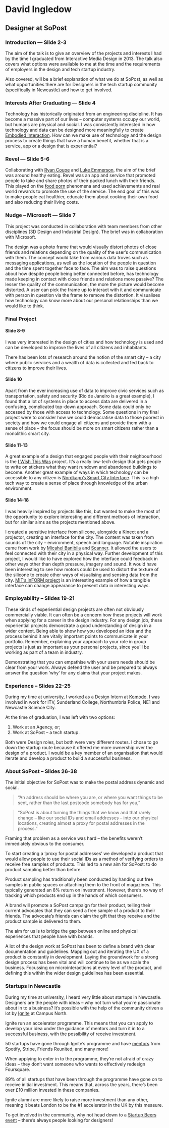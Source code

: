 # David Ingledow
## Designer at SoPost

### Introduction — Slide 2-3

The aim of the talk is to give an overview of the projects and interests I had by the time I graduated from Interactive Media Design in 2013. The talk also covers what options were available to me at the time and the requirements of employers in the design and tech startup industry.

Also covered, will be a brief explanation of what we do at SoPost, as well as what opportunities there are for Designers in the tech startup community (specifically in Newcastle) and how to get involved.

### Interests After Graduating — Slide 4

Technology has historically originated from an engineering discipline. It has become a massive part of our lives – computer systems occupy our world, but humans are physical and social. I was consistently interested in how technology and data can be designed more meaningfully to create [Embodied Interaction](http://www.dourish.com/embodied/embodied99.pdf). How can we make use of technology and the design process to create things that have a human benefit, whether that is a service, app or a design that is experiential?

### Revel — Slide 5-6

Collaborating with [Ryan Coupe](http://ryancoupe.co.uk) and [Luke Emmerson](http://lukeemmerson.co.uk), the aim of the brief was around healthy eating. Revel was an app and service that promoted people to take and share photos of their packed lunch with their friends. This played on the [food porn](http://en.wikipedia.org/wiki/Food_porn) phenomena and used achievements and real world rewards to promote the use of the service. The end goal of this was to make people eat healthier, educate them about cooking their own food and also reducing their living costs.

### Nudge – Microsoft — Slide 7

This project was conducted in collaboration with team members from other disciplines (3D Design and Industrial Design). The brief was in collaboration with Microsoft.

The design was a photo frame that would visually distort photos of close friends and relations depending on the quality of the user’s communication with them. The concept would take from various data troves such as messaging applications, as well as the location of the people in question and the time spent together face to face. The aim was to raise questions about how despite people being better connected before, has technology made keeping in contact with close friends and relations more passive? The lesser the quality of the communication, the more the picture would become distorted. A user can pick the frame up to interact with it and communicate with person in question via the frame to remove the distortion. It visualises how technology can know more about our personal relationships than we would like to think.

### Final Project

#### Slide 8-9

I was very interested in the design of cities and how technology is used and can be developed to improve the lives of all citizens and inhabitants.

There has been lots of research around the notion of the smart city – a city where public services and a wealth of data is collected and fed back to citizens to improve their lives.

#### Slide 10

Apart from the ever increasing use of data to improve civic services such as transportation, safety and security (Rio de Janeiro is a great example), I found that a lot of systems in place to access data are delivered in a confusing, complicated top-down approach. Some data could only be accessed by those with access to technology. Some questions in my final project were to consider how we could democratise data to those poorest in society and how we could engage all citizens and provide them with a sense of place – the focus should be more on smart citizens rather than a monolithic smart city.

#### Slide 11-13

A great example of a design that engaged people with their neighbourhood is the [I Wish This Was](http://candychang.com/i-wish-this-was/) project. It’s a really low-tech design that gets people to write on stickers what they want rundown and abandoned buildings to become. Another great example of ways in which technology can be accessible to any citizen is [Nordkapp’s Smart City Interface](https://vimeo.com/26030147). This is a high tech way to create a sense of place through knowledge of the urban environment.

#### Slide 14-18

I was heavily inspired by projects like this, but wanted to make the most of the opportunity to explore interesting and different methods of interaction, but for similar aims as the projects mentioned above.

I created a sensitive interface from silicone, alongside a Kinect and a projector, creating an interface for the city. The content was taken from sounds of the city – environment, speech and language. Notable inspiration came from work by [Micahel Banibila](https://vimeo.com/65413044) and [Scanner](https://vimeo.com/1343595). It allowed the users to feel connected with their city in a physical way. Further development of this project, I would like to have explored how the interface could feedback in other ways other than depth pressure, imagery and sound. It would have been interesting to see how motors could be used to distort the texture of the silicone to create other ways of visualising and sensing data from the city. [MIT’s inFORM project](http://tangible.media.mit.edu/project/inform/) is an interesting example of how a tangible interface can change appearance to present data in interesting ways.

### Employability – Slides 19-21

These kinds of experiential design projects are often not obviously commercially viable. It can often be a concern how these projects will work when applying for a career in the design industry. For any design job, these experiential projects demonstrate a good understanding of design in a wider context. Being able to show how you developed an idea and the process behind it are vitally important points to communicate in your portfolio. Remember, explaining your approach to your role in group projects is just as important as your personal projects, since you’ll be working as part of a team in industry.

Demonstrating that you can empathise with your users needs should be clear from your work. Always defend the user and be prepared to always answer the question ‘why’ for any claims that your project makes.

### Experience – Slides 22-25

During my time at university, I worked as a Design Intern at [Komodo](http://www.komododigital.co.uk). I was involved in work for ITV, Sunderland College, Northumbria Police, NE1 and Newcastle Science City.

At the time of graduation, I was left with two options:

1. Work at an Agency, or;
2. Work at SoPost – a tech startup.

Both were Design roles, but both were very different routes. I chose to go down the startup route because it offered me more ownership over the design of a product. I would be a key member of an organisation that would iterate and develop a product to build a successful business.

### About SoPost – Slides 26-38

The initial objective for SoPost was to make the postal address dynamic and social.

> “An address should be where you are, or where you want things to be sent, rather than the last postcode somebody has for you,”

> “SoPost is about turning the things that we know and that rarely change – like our social IDs and email addresses – into our physical locations, creating almost a proxy for postal addresses in the process.”

Framing that problem as a service was hard – the benefits weren’t immediately obvious to the consumer.

To start creating a ‘proxy for postal addresses’ we developed a product that would allow people to use their social IDs as a method of verifying orders to receive free samples of products. This led to a new aim for SoPost: to do product sampling better than before.

Product sampling has traditionally been conducted by handing out free samples in public spaces or attaching them to the front of magazines. This typically generated an 8% return on investment. However, there’s no way of tracking which products end up in the hands of which consumers.

A brand will promote a SoPost campaign for their product, telling their current advocates that they can send a free sample of a product to their friends. The advocate’s friends can claim the gift that they receive and the product sample is delivered to them.

The aim for us is to bridge the gap between online and physical experiences that people have with brands.

A lot of the design work at SoPost has been to define a brand with clear documentation and guidelines. Mapping out and iterating the UX of a product is constantly in development. Laying the groundwork for a strong design process has been vital and will continue to be as we scale the business. Focussing on microinteractions at every level of the product, and defining this within the wider design guidelines has been essential.

### Startups in Newcastle

During my time at university, I heard very little about startups in Newcastle. Designers are the people with ideas – why not turn what you’re passionate about in to a business? It’s possible with the help of the community driven a lot by [Ignite](http://ignite.io) at Campus North.

Ignite run an accelerator programme. This means that you can apply to develop your idea under the guidance of mentors and turn it in to a successful business, with the possibility of receive investment.

50 startups have gone through Ignite’s programme and have [mentors](http://ignite.io/accelerator/#mentors) from Spotify, Stripe, Friends Reunited, and many more!

When applying to enter in to the programme, they’re not afraid of crazy ideas – they don’t want someone who wants to effectively redesign Foursquare.

89% of all startups that have been through the programme have gone on to receive initial investment. This means that, across the years, there’s been over £10 million invested in these companies.

Ignite alumni are more likely to raise more investment than any other, meaning it beats London to be the #1 accelerator in the UK by this measure.

To get involved in the community, why not head down to a [Startup Beers event](http://www.eventbrite.co.uk/o/lyndsey-britton-ignite100-2835889232?s=29886845) – there’s always people looking for designers!
